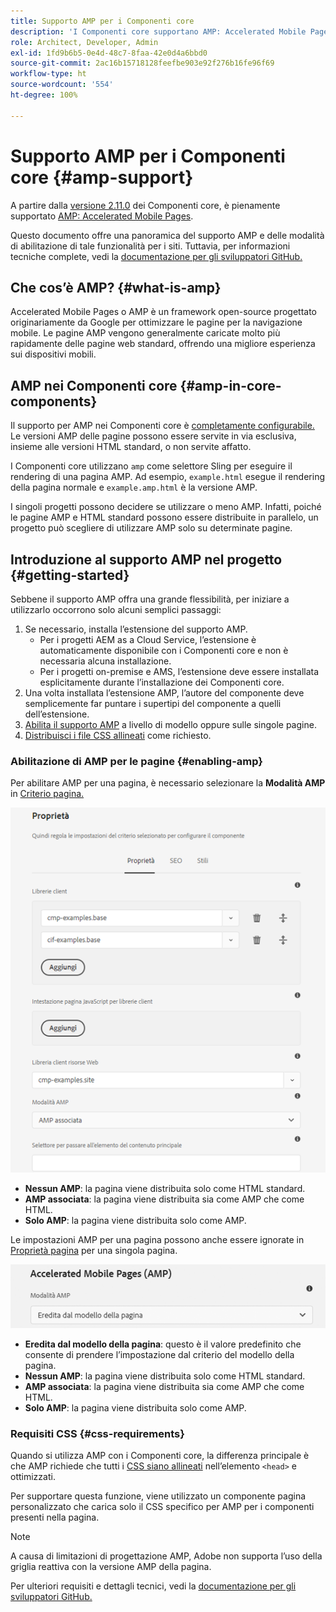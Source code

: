 ```yaml
---
title: Supporto AMP per i Componenti core
description: 'I Componenti core supportano AMP: Accelerated Mobile Pages'
role: Architect, Developer, Admin
exl-id: 1fd9b6b5-0e4d-48c7-8faa-42e0d4a6bbd0
source-git-commit: 2ac16b15718128feefbe903e92f276b16fe96f69
workflow-type: ht
source-wordcount: '554'
ht-degree: 100%

---
```


# Supporto AMP per i Componenti core {#amp-support}

A partire dalla [versione 2.11.0](/help/versions.md) dei Componenti core, è pienamente supportato [AMP: Accelerated Mobile Pages](https://developers.google.com/amp).

Questo documento offre una panoramica del supporto AMP e delle modalità di abilitazione di tale funzionalità per i siti. Tuttavia, per informazioni tecniche complete, vedi la [documentazione per gli sviluppatori GitHub.](https://github.com/adobe/aem-core-wcm-components/tree/master/extensions/amp)

## Che cos’è AMP? {#what-is-amp}

Accelerated Mobile Pages o AMP è un framework open-source progettato originariamente da Google per ottimizzare le pagine per la navigazione mobile. Le pagine AMP vengono generalmente caricate molto più rapidamente delle pagine web standard, offrendo una migliore esperienza sui dispositivi mobili.

## AMP nei Componenti core {#amp-in-core-components}

Il supporto per AMP nei Componenti core è [completamente configurabile.](#enabling-amp) Le versioni AMP delle pagine possono essere servite in via esclusiva, insieme alle versioni HTML standard, o non servite affatto.

I Componenti core utilizzano `amp` come selettore Sling per eseguire il rendering di una pagina AMP. Ad esempio, `example.html` esegue il rendering della pagina normale e `example.amp.html` è la versione AMP.

I singoli progetti possono decidere se utilizzare o meno AMP. Infatti, poiché le pagine AMP e HTML standard possono essere distribuite in parallelo, un progetto può scegliere di utilizzare AMP solo su determinate pagine.

## Introduzione al supporto AMP nel progetto {#getting-started}

Sebbene il supporto AMP offra una grande flessibilità, per iniziare a utilizzarlo occorrono solo alcuni semplici passaggi:

1. Se necessario, installa l’estensione del supporto AMP.
   * Per i progetti AEM as a Cloud Service, l’estensione è automaticamente disponibile con i Componenti core e non è necessaria alcuna installazione.
   * Per i progetti on-premise e AMS, l’estensione deve essere installata esplicitamente durante l’installazione dei Componenti core.
1. Una volta installata l’estensione AMP, l’autore del componente deve semplicemente far puntare i supertipi del componente a quelli dell’estensione.
1. [Abilita il supporto AMP](#enabling-amp) a livello di modello oppure sulle singole pagine.
1. [Distribuisci i file CSS allineati](#css-requirements) come richiesto.

### Abilitazione di AMP per le pagine {#enabling-amp}

Per abilitare AMP per una pagina, è necessario selezionare la **Modalità AMP** in [Criterio pagina.](https://experienceleague.adobe.com/docs/experience-manager-cloud-service/sites/authoring/features/templates.html?lang=it#editing-a-template-page-policy-template-author-developer)

![Opzioni di Criterio pagina AMP](/help/assets/amp-policy.png)

* **Nessun AMP**: la pagina viene distribuita solo come HTML standard.
* **AMP associata**: la pagina viene distribuita sia come AMP che come HTML.
* **Solo AMP**: la pagina viene distribuita solo come AMP.

Le impostazioni AMP per una pagina possono anche essere ignorate in [Proprietà pagina](https://experienceleague.adobe.com/docs/experience-manager-cloud-service/sites/authoring/fundamentals/page-properties.html?lang=it) per una singola pagina.

![Proprietà pagina AMP](/help/assets/amp-page-properties.png)

* **Eredita dal modello della pagina**: questo è il valore predefinito che consente di prendere l’impostazione dal criterio del modello della pagina.
* **Nessun AMP**: la pagina viene distribuita solo come HTML standard.
* **AMP associata**: la pagina viene distribuita sia come AMP che come HTML.
* **Solo AMP**: la pagina viene distribuita solo come AMP.

### Requisiti CSS {#css-requirements}

Quando si utilizza AMP con i Componenti core, la differenza principale è che AMP richiede che tutti i [CSS siano allineati](including-clientlibs.md#inlining) nell’elemento `<head>` e ottimizzati.

Per supportare questa funzione, viene utilizzato un componente pagina personalizzato che carica solo il CSS specifico per AMP per i componenti presenti nella pagina.

>[!NOTE]
>
>A causa di limitazioni di progettazione AMP, Adobe non supporta l’uso della griglia reattiva con la versione AMP della pagina.

Per ulteriori requisiti e dettagli tecnici, vedi la [documentazione per gli sviluppatori GitHub.](https://github.com/adobe/aem-core-wcm-components/tree/master/extensions/amp)
